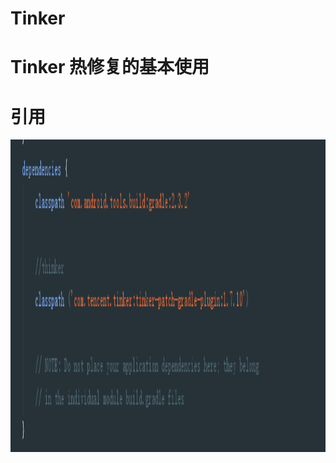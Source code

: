 # Tinker

# Tinker 热修复的基本使用

# 引用

<img src='https://github.com/cheng-peng/Tinker/blob/master/img/1.png' height='500'/>
